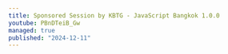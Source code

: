 ```yaml
---
title: Sponsored Session by KBTG - JavaScript Bangkok 1.0.0
youtube: PBnDTeiB_Gw
managed: true
published: "2024-12-11"
---
```


